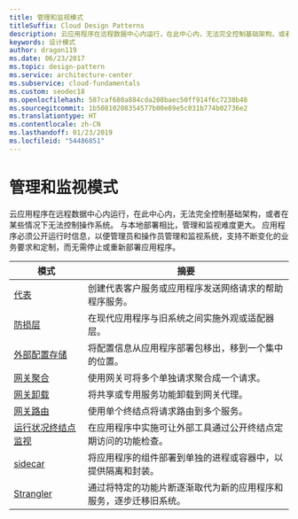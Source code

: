 ```yaml
---
title: 管理和监视模式
titleSuffix: Cloud Design Patterns
description: 云应用程序在远程数据中心内运行，在此中心内，无法完全控制基础架构，或者在某些情况下无法控制操作系统。 与本地部署相比，管理和监视难度更大。 应用程序必须公开运行时信息，以便管理员和操作员管理和监视系统，支持不断变化的业务要求和定制，而无需停止或重新部署应用程序。
keywords: 设计模式
author: dragon119
ms.date: 06/23/2017
ms.topic: design-pattern
ms.service: architecture-center
ms.subservice: cloud-fundamentals
ms.custom: seodec18
ms.openlocfilehash: 587caf680a884cda208baec50ff914f6c7238b48
ms.sourcegitcommit: 1b50810208354577b00e89e5c031b774b02736e2
ms.translationtype: HT
ms.contentlocale: zh-CN
ms.lasthandoff: 01/23/2019
ms.locfileid: "54486851"
---
```

# <a name="management-and-monitoring-patterns"></a>管理和监视模式

云应用程序在远程数据中心内运行，在此中心内，无法完全控制基础架构，或者在某些情况下无法控制操作系统。 与本地部署相比，管理和监视难度更大。 应用程序必须公开运行时信息，以便管理员和操作员管理和监视系统，支持不断变化的业务要求和定制，而无需停止或重新部署应用程序。

|                              模式                               |                                                              摘要                                                              |
|--------------------------------------------------------------------|-----------------------------------------------------------------------------------------------------------------------------------|
|                   [代表](../ambassador.md)                   |                 创建代表客户服务或应用程序发送网络请求的帮助程序服务。                 |
|        [防损层](../anti-corruption-layer.md)        |                       在现代应用程序与旧系统之间实施外观或适配器层。                       |
| [外部配置存储](../external-configuration-store.md) |                将配置信息从应用程序部署包移出，移到一个集中的位置。                |
|          [网关聚合](../gateway-aggregation.md)          |                          使用网关可将多个单独请求聚合成一个请求。                           |
|           [网关卸载](../gateway-offloading.md)           |                              将共享或专用服务功能卸载到网关代理。                              |
|              [网关路由](../gateway-routing.md)              |                                   使用单个终结点将请求路由到多个服务。                                    |
|   [运行状况终结点监视](../health-endpoint-monitoring.md)   |   在应用程序中实施可让外部工具通过公开终结点定期访问的功能检查。    |
|                      [sidecar](../sidecar.md)                      |         将应用程序的组件部署到单独的进程或容器中，以提供隔离和封装。          |
|                    [Strangler](../strangler.md)                    | 通过将特定的功能片断逐渐取代为新的应用程序和服务，逐步迁移旧系统。 |
